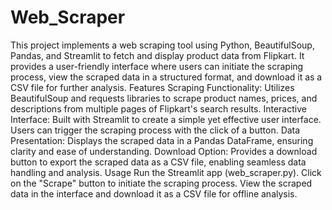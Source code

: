 # Web_Scraper
This project implements a web scraping tool using Python, BeautifulSoup, Pandas, and Streamlit to fetch and display product data from Flipkart. It provides a user-friendly interface where users can initiate the scraping process, view the scraped data in a structured format, and download it as a CSV file for further analysis.
Features
Scraping Functionality: Utilizes BeautifulSoup and requests libraries to scrape product names, prices, and descriptions from multiple pages of Flipkart's search results.
Interactive Interface: Built with Streamlit to create a simple yet effective user interface. Users can trigger the scraping process with the click of a button.
Data Presentation: Displays the scraped data in a Pandas DataFrame, ensuring clarity and ease of understanding.
Download Option: Provides a download button to export the scraped data as a CSV file, enabling seamless data handling and analysis.
Usage
Run the Streamlit app (web_scraper.py).
Click on the "Scrape" button to initiate the scraping process.
View the scraped data in the interface and download it as a CSV file for offline analysis.
